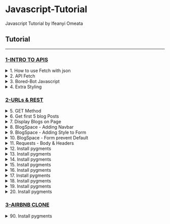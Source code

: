 # Javascript-Tutorial
Javascript Tutorial by Ifeanyi Omeata

## Tutorial

---

### [1-INTRO TO APIS](#)

<details>
  <summary>1. How to use Fetch with json</summary>

```Javascript
fetch('http://example.com/movies.json')
  .then((response) => response.json())
  .then((data) => console.log(data));
```

```Javascript
var myRequest = new Request('products.json');//GET
var myRequest = new Request('products.json', {method: "post"});//POST

fetch(myRequest)
  .then(response => response.json())
  .then(data => {
    console.log(data);
  })
  .catch(console.error);
```

</details>

<details>
  <summary>2. API Fetch</summary>

index.js:

```Javascript
fetch("https://dog.ceo/api/breeds/image/random")
    .then(response => response.json())
    .then(data => {
        console.log(data)
        document.getElementById("image-container").innerHTML = `
            <img src="${data.message}" />
        `
    })
```

```Javascript
fetch("https://apis.scrimba.com/bored/api/activity")
    .then(response => response.json())
    .then(data => {
        console.log(data)
        document.getElementById("activity-name").textContent = data.activity
    })
```

</details>

<details>
  <summary>3. Bored-Bot Javascript</summary>

index.js:

```Javascript
document.getElementById("get-activity").addEventListener("click", function() {
  fetch("https://apis.scrimba.com/bored/api/activity")
    .then(response => response.json())
    .then(data => {
      document.getElementById("activity").textContent = data.activity
    })
})

```

</details>

<details>
  <summary>4. Extra Styling</summary>

Index.js:

```Javascript
document.getElementById("get-activity").addEventListener("click", function() {
  fetch("https://apis.scrimba.com/bored/api/activity")
    .then(response => response.json())
    .then(data => {
      document.getElementById("activity").textContent = data.activity
      document.getElementById("title").textContent = "🦾 HappyBot🦿"
      document.body.classList.add("fun")
    })
})

```

Index.css:

```Javascript
body {
    /* uigradients.com */
    background: #bdc3c7;  /* fallback for old browsers */
    background: -webkit-linear-gradient(to top, #2c3e50, #bdc3c7);  /* Chrome 10-25, Safari 5.1-6 */
    background: linear-gradient(to top, #2c3e50, #bdc3c7); /* W3C, IE 10+/ Edge, Firefox 16+, Chrome 26+, Opera 12+, Safari 7+ */
    background-repeat: no-repeat;
    height: 100vh;
    display: flex;
    flex-direction: column;
    align-items: center;
    font-family: Oxygen, sans-serif;
}

button {
    height: 100px;
    width: 100px;
    border-radius: 50%;
    background-color: red;
    border: 1px solid darkred;
    cursor: pointer;
}

.fun {
    /* CSS generated from https://uigradients.com */
    background: #fc4a1a;  /* fallback for old browsers */
    background: -webkit-linear-gradient(to left, #f7b733, #fc4a1a);  /* Chrome 10-25, Safari 5.1-6 */
    background: linear-gradient(to left, #f7b733, #fc4a1a); /* W3C, IE 10+/ Edge, Firefox 16+, Chrome 26+, Opera 12+, Safari 7+ */
}

```

</details>

### [2-URLs & REST](#)

<details>
  <summary>5. GET Method</summary>

index.js:

```Javascript
fetch("https://apis.scrimba.com/jsonplaceholder/todos", {method: "GET"})
    .then(res => res.json())
    .then(data => console.log(data))
```

</details>

<details>
  <summary>6. Get first 5 blog Posts</summary>

index.js:

```Javascript
fetch("https://apis.scrimba.com/jsonplaceholder/posts")
    .then(res => res.json())
    .then(data => {
        const postsArr = data.slice(0, 5)
        console.log(postsArr)
    })
```

</details>

<details>
  <summary>7. Display Blogs on Page</summary>

index.js:

```Javascript
fetch("https://apis.scrimba.com/jsonplaceholder/posts")
    .then(res => res.json())
    .then(data => {
        const postsArr = data.slice(0, 5)
        let html = ""
        for (let post of postsArr) {
            html += `
                <h3>${post.title}</h3>
                <p>${post.body}</p>
                <hr />
            `
        }
        document.getElementById("blog-list").innerHTML = html
    })

```

</details>

<details>
  <summary>8. BlogSpace - Adding Navbar</summary>

index.html:

```html
<html>
    <head>
        <link rel="preconnect" href="https://fonts.gstatic.com">
        <link href="https://fonts.googleapis.com/css2?family=Karla:wght@200;400;700&display=swap" rel="stylesheet">
        <link rel="stylesheet" href="index.css">
    </head>
    <body>
        <nav>
            <h3>BlogSpace</h3>
        </nav>
        <div id="blog-list"></div>
        <script src="index.js"></script>
    </body>
</html>

```

Index.css:

```css
body {
    font-family: 'Karla', sans-serif;
    margin: 0;
    padding: 0;
}

nav {
    background-color: beige;
    padding: 5px;
    height: 30px;
    display: flex;
    align-items: center;
    position: fixed;
    width: 100%;
}

nav > h3 {
    margin: 0;
}

#blog-list {
    padding: 30px 10px 10px;
}

```

Index.js:

```Javascript
fetch("https://apis.scrimba.com/jsonplaceholder/posts")
    .then(res => res.json())
    .then(data => {
        const postsArr = data.slice(0, 5)
        let html = ""
        for (let post of postsArr) {
            html += `
                <h3>${post.title}</h3>
                <p>${post.body}</p>
                <hr />
            `
        }
        document.getElementById("blog-list").innerHTML = html
    })

```

</details>

<details>
  <summary>9. BlogSpace - Adding Style to Form</summary>

index.css:

```css
body {
    font-family: 'Karla', sans-serif;
    margin: 0;
    padding: 0;
}

nav {
    background-color: beige;
    padding: 5px;
    height: 30px;
    display: flex;
    align-items: center;
    position: fixed;
    width: 100%;
}

nav > h3 {
    margin: 0;
}

#blog-list {
    padding: 10px;
}

form {
    padding: 60px 10px 10px;
    display: grid;
    background-color: lightblue;
}

input#post-title, textarea#post-body {
    margin-bottom: 10px;
}

button {
    padding: 10px;
    font-size: 18px;
    cursor: pointer;
}

```

index.html:

```html
<html>
    <head>
        <link rel="preconnect" href="https://fonts.gstatic.com">
        <link href="https://fonts.googleapis.com/css2?family=Karla:wght@200;400;700&display=swap" rel="stylesheet">
        <link rel="stylesheet" href="index.css">
    </head>
    <body>
        <nav>
            <h3>BlogSpace</h3>
        </nav>
        <form>
            <label for="post-title">Title:</label>
            <input id="post-title" type="text" />
            <label for="post-body">Body:</label>
            <textarea id="post-body"></textarea>
            <button>Post</button>
        </form>
        <div id="blog-list"></div>
        <script src="index.js"></script>
    </body>
</html>

```

Index.js:

```Javascript
fetch("https://apis.scrimba.com/jsonplaceholder/posts")
    .then(res => res.json())
    .then(data => {
        const postsArr = data.slice(0, 5)
        let html = ""
        for (let post of postsArr) {
            html += `
                <h3>${post.title}</h3>
                <p>${post.body}</p>
                <hr />
            `
        }
        document.getElementById("blog-list").innerHTML = html
    })

```

</details>

<details>
  <summary>10. BlogSpace - Form prevent Default</summary>

Index.js:

```Javascript
fetch("https://apis.scrimba.com/jsonplaceholder/posts")
    .then(res => res.json())
    .then(data => {
        const postsArr = data.slice(0, 5)
        let html = ""
        for (let post of postsArr) {
            html += `
                <h3>${post.title}</h3>
                <p>${post.body}</p>
                <hr />
            `
        }
        document.getElementById("blog-list").innerHTML = html
    })

document.getElementById("new-post").addEventListener("submit", function(e) {
    e.preventDefault()
    const postTitle = document.getElementById("post-title").value
    const postBody = document.getElementById("post-body").value
    const data = {
        title: postTitle,
        body: postBody
    }
    console.log(data)
})

```

</details>

<details>
  <summary>11. Requests - Body & Headers</summary>

Index.js:

```Javascript
fetch("https://apis.scrimba.com/jsonplaceholder/todos", {
    method: "POST",
    body: JSON.stringify({
        title: "Buy Milk",
        completed: false
    })
})
    .then(res => res.json())
    .then(data => console.log(data))

```

```Javascript
    method: 'POST', // *GET, POST, PUT, DELETE, etc.
    mode: 'cors', // no-cors, *cors, same-origin
    cache: 'no-cache', // *default, no-cache, reload, force-cache, only-if-cached
    credentials: 'same-origin', // include, *same-origin, omit
    headers: {
      'Content-Type': 'application/json'
      // 'Content-Type': 'application/x-www-form-urlencoded',
    },
    redirect: 'follow', // manual, *follow, error
    referrerPolicy: 'no-referrer', // no-referrer, *no-referrer-when-downgrade, origin, origin-when-cross-origin, same-origin, strict-origin, strict-origin-when-cross-origin, unsafe-url
    body: JSON.stringify(data) // body data type must match "Content-Type" header

```

```Javascript
fetch("https://apis.scrimba.com/jsonplaceholder/todos", {
    method: "POST",
    body: JSON.stringify({
        title: "Buy Milk",
        completed: false
    }),
    headers: {
        "Content-Type": "application/json"
    }
})
    .then(res => res.json())
    .then(data => console.log(data))

```

</details>

<details>
  <summary>12. Install pygments</summary>

Index.js:

```Javascript


```

```Javascript


```

```Javascript


```

</details>

<details>
  <summary>13. Install pygments</summary>

Index.js:

```Javascript


```

```Javascript


```

```Javascript


```

</details>

<details>
  <summary>14. Install pygments</summary>

Index.js:

```Javascript


```

```Javascript


```

```Javascript


```

</details>

<details>
  <summary>15. Install pygments</summary>

Index.js:

```Javascript


```

```Javascript


```

```Javascript


```

</details>

<details>
  <summary>16. Install pygments</summary>

Index.js:

```Javascript


```

```Javascript


```

```Javascript


```

</details>

<details>
  <summary>17. Install pygments</summary>

Index.js:

```Javascript


```

```Javascript


```

```Javascript


```

</details>

<details>
  <summary>18. Install pygments</summary>

Index.js:

```Javascript


```

```Javascript


```

```Javascript


```

</details>

<details>
  <summary>19. Install pygments</summary>

Index.js:

```Javascript


```

```Javascript


```

```Javascript


```

</details>

<details>
  <summary>20. Install pygments</summary>

Index.js:

```Javascript


```

```Javascript


```

```Javascript


```

</details>

### [3-AIRBNB CLONE](#)

<details>
  <summary>90. Install pygments</summary>

components/Card.js:

```Javascript


```

```Javascript


```

```Javascript


```

</details>
